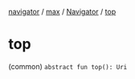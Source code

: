 [navigator](../../index.md) / [max](../index.md) / [Navigator](index.md) / [top](./top.md)

# top

(common) `abstract fun top(): Uri`